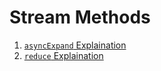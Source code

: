 # Stream Methods
1. [`asyncExpand` Explaination](bin/01-async-expand/README.md)
2. [`reduce` Explaination](bin/02-reduce/README.md)